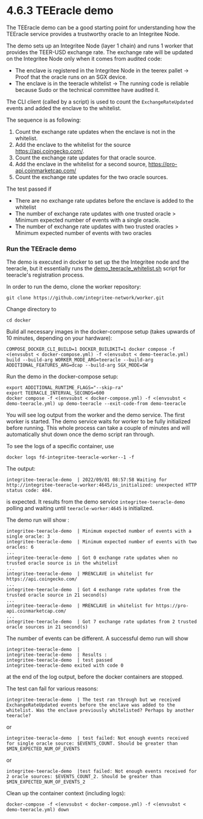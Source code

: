 # 4.6.3 TEEracle demo

The TEEracle demo can be a good starting point for understanding how the TEEracle service provides a trustworthy oracle to an Integritee Node.

The demo sets up an Integritee Node (layer 1 chain) and runs 1 worker that provides the TEER-USD exchange rate. The exchange rate will be updated on the Integritee Node only when it comes from audited code:

* The enclave is registered in the Integritee Node in the teerex pallet -> Proof that the oracle runs on an SGX device.
* The enclave is in the teeracle whitelist -> The running code is reliable because Sudo or the technical committee have audited it.

The CLI client (called by a script) is used to count the `ExchangeRateUpdated` events and added the enclave to the whitelist.

The sequence is as following:

1. Count the exchange rate updates when the enclave is not in the whitelist.
2. Add the enclave to the whitelist for the source https://api.coingecko.com/.
3. Count the exchange rate updates for that oracle source.
4. Add the enclave in the whitelist for a second source, https://pro-api.coinmarketcap.com/
5. Count the exchange rate updates for the two oracle sources.

The test passed if

* There are no exchange rate updates before the enclave is added to the whitelist
* The number of exchange rate updates with one trusted oracle > Minimum expected number of events with a single oracle.
* The number of exchange rate updates with two trusted oracles > Minimum expected number of events with two oracles

### Run the TEEracle demo

The demo is executed in docker to set up the the Integritee node and the teeracle, but it essentially runs the [demo\_teeracle\_whitelist.sh](https://github.com/integritee-network/worker/blob/master/cli/demo\_teeracle\_whitelist.sh) script for teeracle's registration process.

In order to run the demo, clone the worker repository:

```
git clone https://github.com/integritee-network/worker.git
```

Change directory to

```
cd docker
```

Build all necessary images in the docker-compose setup (takes upwards of 10 minutes, depending on your hardware):

```
COMPOSE_DOCKER_CLI_BUILD=1 DOCKER_BUILDKIT=1 docker compose -f <(envsubst < docker-compose.yml) -f <(envsubst < demo-teeracle.yml) build --build-arg WORKER_MODE_ARG=teeracle --build-arg ADDITIONAL_FEATURES_ARG=dcap --build-arg SGX_MODE=SW 
```

Run the demo in the docker-compose setup:

```
export ADDITIONAL_RUNTIME_FLAGS="--skip-ra" 
export TEERACLE_INTERVAL_SECONDS=600
docker compose -f <(envsubst < docker-compose.yml) -f <(envsubst < demo-teeracle.yml) up demo-teeracle --exit-code-from demo-teeracle
```

You will see log output from the worker and the demo service. The first worker is started. The demo service waits for worker to be fully initialized before running. This whole process can take a couple of minutes and will automatically shut down once the demo script ran through.

To see the logs of a specific container, use 
```
docker logs fd-integritee-teeracle-worker--1 -f
```

The output:

```
integritee-teeracle-demo  | 2022/09/01 08:57:58 Waiting for http://integritee-teeracle-worker:4645/is_initialized: unexpected HTTP status code: 404.
```

is expected. It results from the demo service `integritee-teeracle-demo` polling and waiting until `teeracle-worker:4645` is initialized.

The demo run will show :

```
integritee-teeracle-demo  | Minimum expected number of events with a single oracle: 3
integritee-teeracle-demo  | Minimum expected number of events with two oracles: 6
...
integritee-teeracle-demo  | Got 0 exchange rate updates when no trusted oracle source is in the whitelist
...
integritee-teeracle-demo  | MRENCLAVE in whitelist for https://api.coingecko.com/
...
integritee-teeracle-demo  | Got 4 exchange rate updates from the trusted oracle source in 21 second(s)
...
integritee-teeracle-demo  | MRENCLAVE in whitelist for https://pro-api.coinmarketcap.com/
...
integritee-teeracle-demo  | Got 7 exchange rate updates from 2 trusted oracle sources in 21 second(s)
```

The number of events can be different. A successful demo run will show

```
integritee-teeracle-demo  | 
integritee-teeracle-demo  | Results :
integritee-teeracle-demo  | test passed
integritee-teeracle-demo exited with code 0
```

at the end of the log output, before the docker containers are stopped.

The test can fail for various reasons:

```
integritee-teeracle-demo  | The test ran through but we received ExchangeRateUpdated events before the enclave was added to the whitelist. Was the enclave previously whitelisted? Perhaps by another teeracle?
```

or

```
integritee-teeracle-demo  | test failed: Not enough events received for single oracle source: $EVENTS_COUNT. Should be greater than $MIN_EXPECTED_NUM_OF_EVENTS
```

or

```
integritee-teeracle-demo  |test failed: Not enough events received for 2 oracle sources: $EVENTS_COUNT_2. Should be greater than $MIN_EXPECTED_NUM_OF_EVENTS_2
```

Clean up the container context (including logs):

```
docker-compose -f <(envsubst < docker-compose.yml) -f <(envsubst < demo-teeracle.yml) down
```

